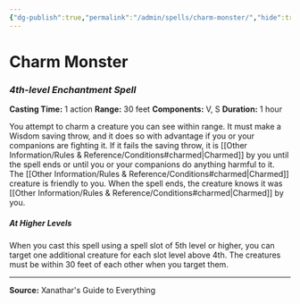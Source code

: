 ```yaml
---
{"dg-publish":true,"permalink":"/admin/spells/charm-monster/","hide":true,"updated":"2025-08-11T11:53:29.324+01:00"}
---
```


# Charm Monster
### *4th-level Enchantment Spell*
**Casting Time:** 1 action
**Range:** 30 feet
**Components:** V, S
**Duration:** 1 hour

You attempt to charm a creature you can see within range. It must make a Wisdom saving throw, and it does so with advantage if you or your companions are fighting it. If it fails the saving throw, it is [[Other Information/Rules & Reference/Conditions#charmed\|Charmed]] by you until the spell ends or until you or your companions do anything harmful to it. The [[Other Information/Rules & Reference/Conditions#charmed\|Charmed]] creature is friendly to you. When the spell ends, the creature knows it was [[Other Information/Rules & Reference/Conditions#charmed\|Charmed]] by you.

##### At Higher Levels
When you cast this spell using a spell slot of 5th level or higher, you can target one additional creature for each slot level above 4th. The creatures must be within 30 feet of each other when you target them.

---
**Source:** Xanathar's Guide to Everything